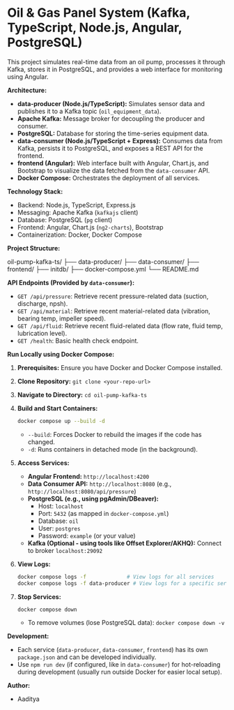# Oil & Gas Panel System (Kafka, TypeScript, Node.js, Angular, PostgreSQL)

This project simulates real-time data from an oil pump, processes it through Kafka, stores it in PostgreSQL, and provides a web interface for monitoring using Angular.

**Architecture:**

* **data-producer (Node.js/TypeScript):** Simulates sensor data and publishes it to a Kafka topic (`oil_equipment_data`).
* **Apache Kafka:** Message broker for decoupling the producer and consumer.
* **PostgreSQL:** Database for storing the time-series equipment data.
* **data-consumer (Node.js/TypeScript + Express):** Consumes data from Kafka, persists it to PostgreSQL, and exposes a REST API for the frontend.
* **frontend (Angular):** Web interface built with Angular, Chart.js, and Bootstrap to visualize the data fetched from the `data-consumer` API.
* **Docker Compose:** Orchestrates the deployment of all services.

**Technology Stack:**

* Backend: Node.js, TypeScript, Express.js
* Messaging: Apache Kafka (`kafkajs` client)
* Database: PostgreSQL (`pg` client)
* Frontend: Angular, Chart.js (`ng2-charts`), Bootstrap
* Containerization: Docker, Docker Compose

**Project Structure:**

oil-pump-kafka-ts/
├── data-producer/
├── data-consumer/
├── frontend/
├── initdb/
├── docker-compose.yml
└── README.md


**API Endpoints (Provided by `data-consumer`):**

* `GET /api/pressure`: Retrieve recent pressure-related data (suction, discharge, npsh).
* `GET /api/material`: Retrieve recent material-related data (vibration, bearing temp, impeller speed).
* `GET /api/fluid`: Retrieve recent fluid-related data (flow rate, fluid temp, lubrication level).
* `GET /health`: Basic health check endpoint.

**Run Locally using Docker Compose:**

1.  **Prerequisites:** Ensure you have Docker and Docker Compose installed.
2.  **Clone Repository:** `git clone <your-repo-url>`
3.  **Navigate to Directory:** `cd oil-pump-kafka-ts`
4.  **Build and Start Containers:**
    ```bash
    docker compose up --build -d
    ```
    * `--build`: Forces Docker to rebuild the images if the code has changed.
    * `-d`: Runs containers in detached mode (in the background).

5.  **Access Services:**
    * **Angular Frontend:** `http://localhost:4200`
    * **Data Consumer API:** `http://localhost:8080` (e.g., `http://localhost:8080/api/pressure`)
    * **PostgreSQL (e.g., using pgAdmin/DBeaver):**
        * Host: `localhost`
        * Port: `5432` (as mapped in `docker-compose.yml`)
        * Database: `oil`
        * User: `postgres`
        * Password: `example` (or your value)
    * **Kafka (Optional - using tools like Offset Explorer/AKHQ):** Connect to broker `localhost:29092`

6.  **View Logs:**
    ```bash
    docker compose logs -f             # View logs for all services
    docker compose logs -f data-producer # View logs for a specific service
    ```

7.  **Stop Services:**
    ```bash
    docker compose down
    ```
    * To remove volumes (lose PostgreSQL data): `docker compose down -v`

**Development:**

* Each service (`data-producer`, `data-consumer`, `frontend`) has its own `package.json` and can be developed individually.
* Use `npm run dev` (if configured, like in `data-consumer`) for hot-reloading during development (usually run outside Docker for easier local setup).

**Author:**

* Aaditya
